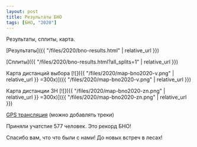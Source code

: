 ```yaml
---
layout: post
title: Результаты БНО
tags: [БНО, "2020"]
---
```


Результаты, сплиты, карта.

[Результаты]({{ "/files/2020/bno-results.html" | relative_url }})

[Сплиты]({{ "/files/2020/bno-results.html?all_splits=1" | relative_url }})

Карта дистанций выбора
[![]({{ "/files/2020/map-bno2020-v.png" | relative_url }} =300x)]({{ "/files/2020/map-bno2020-v.png" | relative_url }})

Карта дистанции ЗН
[![]({{ "/files/2020/map-bno2020-zn.png" | relative_url }} =300x)]({{ "/files/2020/map-bno2020-zn.png" | relative_url }})

[GPS трансляция](http://viewer.o-gps-center.ru/viewer/event/8521/)
(можно добавлять треки)

Приняли учатстие 577 человек. Это рекорд БНО!

Спасибо вам, что что были с нами! До новых встреч в лесах!


